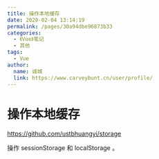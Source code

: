 ```yaml
---
title: 操作本地缓存
date: 2020-02-04 13:14:19
permalink: /pages/30a94dbe96873b33
categories: 
  - 《Vue》笔记
  - 其他
tags: 
  - Vue
author: 
  name: 诚城
  link: https://www.carveybunt.cn/user/profile/
---
```

# 操作本地缓存

<https://github.com/ustbhuangyi/storage>

操作 sessionStorage 和 localStorage 。
